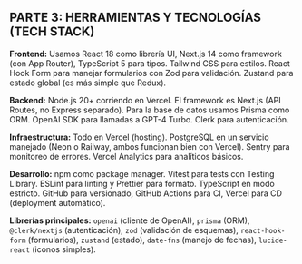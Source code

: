 ## PARTE 3: HERRAMIENTAS Y TECNOLOGÍAS (TECH STACK)

**Frontend:**
Usamos React 18 como librería UI, Next.js 14 como framework (con App Router), TypeScript 5 para tipos. Tailwind CSS para estilos. React Hook Form para manejar formularios con Zod para validación. Zustand para estado global (es más simple que Redux).

**Backend:**
Node.js 20+ corriendo en Vercel. El framework es Next.js (API Routes, no Express separado). Para la base de datos usamos Prisma como ORM. OpenAI SDK para llamadas a GPT-4 Turbo. Clerk para autenticación.

**Infraestructura:**
Todo en Vercel (hosting). PostgreSQL en un servicio manejado (Neon o Railway, ambos funcionan bien con Vercel). Sentry para monitoreo de errores. Vercel Analytics para analíticos básicos.

**Desarrollo:**
npm como package manager. Vitest para tests con Testing Library. ESLint para linting y Prettier para formato. TypeScript en modo estricto. GitHub para versionado, GitHub Actions para CI, Vercel para CD (deployment automático).

**Librerías principales:**
`openai` (cliente de OpenAI), `prisma` (ORM), `@clerk/nextjs` (autenticación), `zod` (validación de esquemas), `react-hook-form` (formularios), `zustand` (estado), `date-fns` (manejo de fechas), `lucide-react` (iconos simples).
